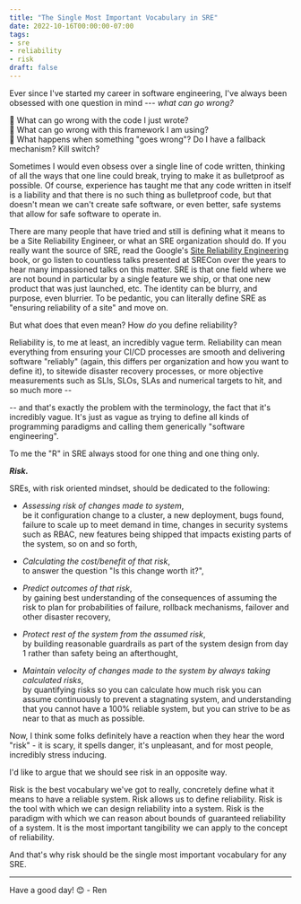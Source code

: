 ```yaml
---
title: "The Single Most Important Vocabulary in SRE"
date: 2022-10-16T00:00:00-07:00
tags: 
- sre
- reliability
- risk 
draft: false
---
```

Ever since I've started my career in software engineering, I've always been obsessed with one question in mind --- _what can go wrong?_

💭 What can go wrong with the code I just wrote?  
💭 What can go wrong with this framework I am using?  
💭 What happens when something "goes wrong"? Do I have a fallback mechanism? Kill switch?  

Sometimes I would even obsess over a single line of code written, thinking of all the ways that one line could break, trying to make it as bulletproof as possible. Of course, experience has taught me that any code written in itself is a liability and that there is no such thing as bulletproof code, but that doesn't mean we can't create safe software, or even better, safe systems that allow for safe software to operate in.

There are many people that have tried and still is defining what it means to be a Site Reliability Engineer, or what an SRE organization should do. If you really want the source of SRE, read the Google's [Site Reliability Engineering](https://sre.google/sre-book/table-of-contents/) book, or go listen to countless talks presented at SRECon over the years to hear many impassioned talks on this matter. SRE is that one field where we are not bound in particular by a single feature we ship, or that one new product that was just launched, etc. The identity can be blurry, and purpose, even blurrier. To be pedantic, you can literally define SRE as "ensuring reliability of a site" and move on.

But what does that even mean? How _do_ you define reliability?

Reliability is, to me at least, an incredibly vague term. Reliability can mean everything from ensuring your CI/CD processes are smooth and delivering software "reliably" (again, this differs per organization and how you want to define it), to sitewide disaster recovery processes, or more objective measurements such as SLIs, SLOs, SLAs and numerical targets to hit, and so much more --

-- and that's exactly the problem with the terminology, the fact that it's incredibly vague. It's just as vague as trying to define all kinds of programming paradigms and calling them generically "software engineering". 

To me the "R" in SRE always stood for one thing and one thing only.

***Risk.***

SREs, with risk oriented mindset, should be dedicated to the following:
- *Assessing risk of changes made to system*,  
be it configuration change to a cluster, a new deployment, bugs found, failure to scale up to meet demand in time, changes in security systems such as RBAC, new features being shipped that impacts existing parts of the system, so on and so forth,

- *Calculating the cost/benefit of that risk*,  
to answer the question "Is this change worth it?",

- *Predict outcomes of that risk*,  
by gaining best understanding of the consequences of assuming the risk to plan for probabilities of failure, rollback mechanisms, failover and other disaster recovery,

- *Protect rest of the system from the assumed risk*,  
by building reasonable guardrails as part of the system design from day 1 rather than safety being an afterthought, 

- *Maintain velocity of changes made to the system by always taking calculated risks*,  
by quantifying risks so you can calculate how much risk you can assume continuously to prevent a stagnating system, and understanding that you cannot have a 100% reliable system, but you can strive to be as near to that as much as possible.

Now, I think some folks definitely have a reaction when they hear the word "risk" - it is scary, it spells danger, it's unpleasant, and for most people, incredibly stress inducing. 

I'd like to argue that we should see risk in an opposite way.

Risk is the best vocabulary we've got to really, concretely define what it means to have a reliable system. Risk allows us to define reliability. Risk is the tool with which we can design reliability into a system. Risk is the paradigm with which we can reason about bounds of guaranteed reliability of a system. It is the most important tangibility we can apply to the concept of reliability.

And that's why risk should be the single most important vocabulary for any SRE.

---
Have a good day! 😊 - Ren
